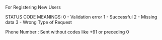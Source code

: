 For Registering New Users

STATUS CODE MEANINGS:
0 - Validation error
1 - Successful
2 - Missing data
3 - Wrong Type of Request

Phone Number : Sent without codes like +91 or preceding 0